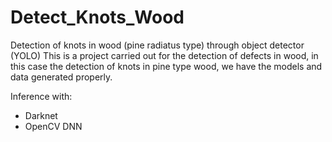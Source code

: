 # Detect_Knots_Wood
Detection of knots in wood (pine radiatus type) through object detector (YOLO)
This is a project carried out for the detection of defects in wood, in this case the detection of knots in pine type wood, we have the models and data generated properly. 

Inference with: 

- Darknet 
- OpenCV DNN
